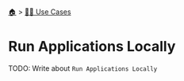 <!--startTocHeader-->
[🏠](../README.md) > [👷🏽 Use Cases](README.md)
# Run Applications Locally
<!--endTocHeader-->
TODO: Write about `Run Applications Locally`
<!--startTocSubtopic-->

<!--endTocSubtopic-->